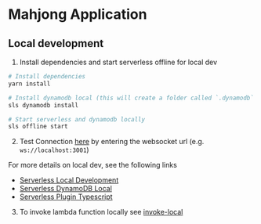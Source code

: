 # Mahjong Application

## Local development

1. Install dependencies and start serverless offline for local dev

```bash
# Install dependencies
yarn install

# Install dynamodb local (this will create a folder called `.dynamodb` in the project root directory)
sls dynamodb install

# Start serverless and dynamodb locally
sls offline start
```

2. Test Connection [here](https://www.websocket.org/echo.html) by entering the websocket url (e.g. `ws://localhost:3001`)

For more details on local dev, see the following links

- [Serverless Local Development](https://www.serverless.com/blog/serverless-local-development/)
- [Serverless DynamoDB Local](https://www.serverless.com/plugins/serverless-dynamodb-local/)
- [Serverless Plugin Typescript](https://www.serverless.com/plugins/serverless-plugin-typescript/)

3. To invoke lambda function locally see [invoke-local](https://www.serverless.com/framework/docs/providers/aws/cli-reference/invoke-local/)

